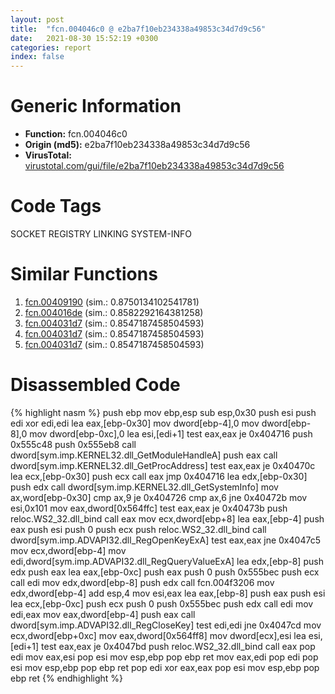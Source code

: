 ```yaml
---
layout: post
title:  "fcn.004046c0 @ e2ba7f10eb234338a49853c34d7d9c56"
date:   2021-08-30 15:52:19 +0300
categories: report
index: false
---
```


# Generic Information
- **Function:** fcn.004046c0
- **Origin (md5):** e2ba7f10eb234338a49853c34d7d9c56
- **VirusTotal:** [virustotal.com/gui/file/e2ba7f10eb234338a49853c34d7d9c56][virustotal_ref]

# Code Tags
<span class="tag" id="SOCKET">SOCKET</span>
<span class="tag" id="REGISTRY">REGISTRY</span>
<span class="tag" id="LINKING">LINKING</span>
<span class="tag" id="SYSTEM-INFO">SYSTEM-INFO</span>


# Similar Functions

1. [fcn.00409190][similar_1_ref] (sim.: 0.8750134102541781)
2. [fcn.004016de][similar_2_ref] (sim.: 0.8582292164381258)
3. [fcn.004031d7][similar_3_ref] (sim.: 0.8547187458504593)
4. [fcn.004031d7][similar_4_ref] (sim.: 0.8547187458504593)
5. [fcn.004031d7][similar_5_ref] (sim.: 0.8547187458504593)


# Disassembled Code

{% highlight nasm %}
push ebp
mov ebp,esp
sub esp,0x30
push esi
push edi
xor edi,edi
lea eax,[ebp-0x30]
mov dword[ebp-4],0
mov dword[ebp-8],0
mov dword[ebp-0xc],0
lea esi,[edi+1]
test eax,eax
je 0x404716
push 0x555c48
push 0x555eb8
call dword[sym.imp.KERNEL32.dll_GetModuleHandleA]
push eax
call dword[sym.imp.KERNEL32.dll_GetProcAddress]
test eax,eax
je 0x40470c
lea ecx,[ebp-0x30]
push ecx
call eax
jmp 0x404716
lea edx,[ebp-0x30]
push edx
call dword[sym.imp.KERNEL32.dll_GetSystemInfo]
mov ax,word[ebp-0x30]
cmp ax,9
je 0x404726
cmp ax,6
jne 0x40472b
mov esi,0x101
mov eax,dword[0x564ffc]
test eax,eax
je 0x40473b
push reloc.WS2_32.dll_bind
call eax
mov ecx,dword[ebp+8]
lea eax,[ebp-4]
push eax
push esi
push 0
push ecx
push reloc.WS2_32.dll_bind
call dword[sym.imp.ADVAPI32.dll_RegOpenKeyExA]
test eax,eax
jne 0x4047c5
mov ecx,dword[ebp-4]
mov edi,dword[sym.imp.ADVAPI32.dll_RegQueryValueExA]
lea edx,[ebp-8]
push edx
push eax
lea eax,[ebp-0xc]
push eax
push 0
push 0x555bec
push ecx
call edi
mov edx,dword[ebp-8]
push edx
call fcn.004f3206
mov edx,dword[ebp-4]
add esp,4
mov esi,eax
lea eax,[ebp-8]
push eax
push esi
lea ecx,[ebp-0xc]
push ecx
push 0
push 0x555bec
push edx
call edi
mov edi,eax
mov eax,dword[ebp-4]
push eax
call dword[sym.imp.ADVAPI32.dll_RegCloseKey]
test edi,edi
jne 0x4047cd
mov ecx,dword[ebp+0xc]
mov eax,dword[0x564ff8]
mov dword[ecx],esi
lea esi,[edi+1]
test eax,eax
je 0x4047bd
push reloc.WS2_32.dll_bind
call eax
pop edi
mov eax,esi
pop esi
mov esp,ebp
pop ebp
ret
mov eax,edi
pop edi
pop esi
mov esp,ebp
pop ebp
ret
pop edi
xor eax,eax
pop esi
mov esp,ebp
pop ebp
ret
{% endhighlight %}


[similar_1_ref]: /report/fcn.00409190@470263fe7e7cc115b95cd041d643e3b5
[similar_2_ref]: /report/fcn.004016de@73677cb40830e94fbfb5483ff33e40b9
[similar_3_ref]: /report/fcn.004031d7@3a783d6a0e3505903843983e413a529e
[similar_4_ref]: /report/fcn.004031d7@d287262b3c4caae6c69c406382125319
[similar_5_ref]: /report/fcn.004031d7@57989f43bf24a9272122210a17558c3d
[virustotal_ref]: https://www.virustotal.com/gui/file/e2ba7f10eb234338a49853c34d7d9c56